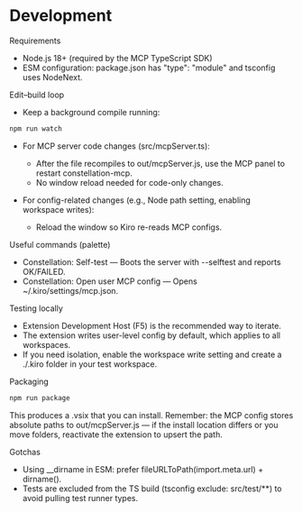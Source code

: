# Development

Requirements
- Node.js 18+ (required by the MCP TypeScript SDK)
- ESM configuration: package.json has "type": "module" and tsconfig uses NodeNext.

Edit–build loop
- Keep a background compile running:

```bash
npm run watch
```

- For MCP server code changes (src/mcpServer.ts):
  - After the file recompiles to out/mcpServer.js, use the MCP panel to restart constellation-mcp.
  - No window reload needed for code-only changes.

- For config-related changes (e.g., Node path setting, enabling workspace writes):
  - Reload the window so Kiro re-reads MCP configs.

Useful commands (palette)
- Constellation: Self-test — Boots the server with --selftest and reports OK/FAILED.
- Constellation: Open user MCP config — Opens ~/.kiro/settings/mcp.json.

Testing locally
- Extension Development Host (F5) is the recommended way to iterate.
- The extension writes user-level config by default, which applies to all workspaces.
- If you need isolation, enable the workspace write setting and create a ./.kiro folder in your test workspace.

Packaging

```bash
npm run package
```

This produces a .vsix that you can install. Remember: the MCP config stores absolute paths to out/mcpServer.js — if the install location differs or you move folders, reactivate the extension to upsert the path.

Gotchas
- Using __dirname in ESM: prefer fileURLToPath(import.meta.url) + dirname().
- Tests are excluded from the TS build (tsconfig exclude: src/test/**) to avoid pulling test runner types.

